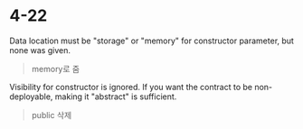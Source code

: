 # 4-22
Data location must be "storage" or "memory" for constructor parameter, but none was given.
> memory로 줌

Visibility for constructor is ignored. If you want the contract to be non-deployable, making it "abstract" is sufficient.
> public 삭제
